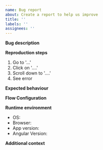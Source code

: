 ```yaml
---
name: Bug report
about: Create a report to help us improve
title: ''
labels: ''
assignees: ''
---
```


**Bug description**

<!-- A clear and concise description of what the bug is. -->

<!-- Screenshot and / or short video can be really helpful in understanding the issue, especially for dynamic or interactive bugs. -->

**Reproduction steps**

<!-- Provide steps to reproduce the behaviour, e.g: -->

1. Go to '...'
2. Click on '....'
3. Scroll down to '....'
4. See error

**Expected behaviour**

<!-- Explain clearly and simply what you expected to happen instead of the bug. -->

**Flow Configuration** <!-- To help diagnose issues with Flows, the flow's JSON configuration or a shared link to the Flow makes it easier to replicate and understand the issue. For ways to share flows see: https://kendraio-app.readthedocs.io/en/latest/workflow/sharing.html -->

**Runtime environment**

- OS: <!-- [e.g. Ubuntu] -->
- Browser: <!-- [e.g. Firefox 123, Chrome 45, Safari 67] -->
- App version:
- Angular Version: <!-- (if known) -->

**Additional context**

<!--Add any other context about the problem here. -->

<!--- Please check for label tags that match the issue type, e.g., use 'state' tag for state reactivity bugs. -->
